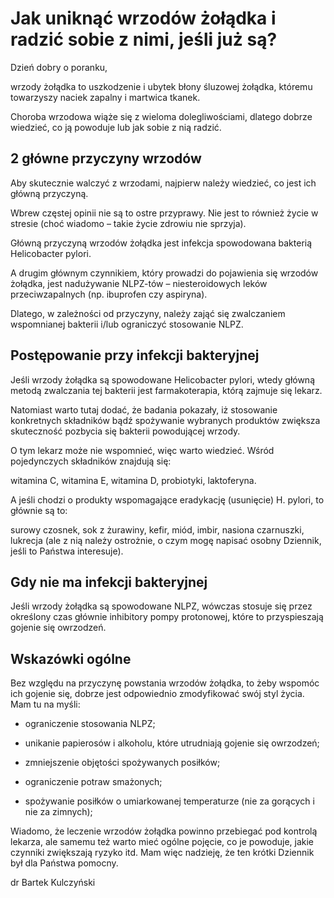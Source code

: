# Jak uniknąć wrzodów żołądka i radzić sobie z nimi, jeśli już są?

Dzień dobry o poranku,

wrzody żołądka to uszkodzenie i ubytek błony śluzowej żołądka, któremu towarzyszy naciek zapalny i martwica tkanek.

Choroba wrzodowa wiąże się z wieloma dolegliwościami, dlatego dobrze wiedzieć, co ją powoduje lub jak sobie z nią radzić.

## 2 główne przyczyny wrzodów

Aby skutecznie walczyć z wrzodami, najpierw należy wiedzieć, co jest ich główną przyczyną.

Wbrew częstej opinii nie są to ostre przyprawy. Nie jest to również życie w stresie (choć wiadomo – takie życie zdrowiu nie sprzyja).

Główną przyczyną wrzodów żołądka jest infekcja spowodowana bakterią Helicobacter pylori.

A drugim głównym czynnikiem, który prowadzi do pojawienia się wrzodów żołądka, jest nadużywanie NLPZ-tów – niesteroidowych leków przeciwzapalnych (np. ibuprofen czy aspiryna).

Dlatego, w zależności od przyczyny, należy zająć się zwalczaniem wspomnianej bakterii i/lub ograniczyć stosowanie NLPZ.

## Postępowanie przy infekcji bakteryjnej

Jeśli wrzody żołądka są spowodowane Helicobacter pylori, wtedy główną metodą zwalczania tej bakterii jest farmakoterapia, którą zajmuje się lekarz.

Natomiast warto tutaj dodać, że badania pokazały, iż stosowanie konkretnych składników bądź spożywanie wybranych produktów zwiększa skuteczność pozbycia się bakterii powodującej wrzody.

O tym lekarz może nie wspomnieć, więc warto wiedzieć. Wśród pojedynczych składników znajdują się:

witamina C, witamina E, witamina D, probiotyki, laktoferyna.

A jeśli chodzi o produkty wspomagające eradykację (usunięcie) H. pylori, to głównie są to:

surowy czosnek, sok z żurawiny, kefir, miód, imbir, nasiona czarnuszki, lukrecja (ale z nią należy ostrożnie, o czym mogę napisać osobny Dziennik, jeśli to Państwa interesuje).

## Gdy nie ma infekcji bakteryjnej

Jeśli wrzody żołądka są spowodowane NLPZ, wówczas stosuje się przez określony czas głównie inhibitory pompy protonowej, które to przyspieszają gojenie się owrzodzeń.

## Wskazówki ogólne

Bez względu na przyczynę powstania wrzodów żołądka, to żeby wspomóc ich gojenie się, dobrze jest odpowiednio zmodyfikować swój styl życia. Mam tu na myśli:

- ograniczenie stosowania NLPZ;

- unikanie papierosów i alkoholu, które utrudniają gojenie się owrzodzeń;

- zmniejszenie objętości spożywanych posiłków;

- ograniczenie potraw smażonych;

- spożywanie posiłków o umiarkowanej temperaturze (nie za gorących i nie za zimnych);

Wiadomo, że leczenie wrzodów żołądka powinno przebiegać pod kontrolą lekarza, ale samemu też warto mieć ogólne pojęcie, co je powoduje, jakie czynniki zwiększają ryzyko itd. Mam więc nadzieję, że ten krótki Dziennik był dla Państwa pomocny.

dr Bartek Kulczyński

